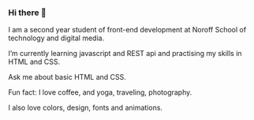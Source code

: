 ### Hi there 👋


<p> I am a second year student of front-end development at Noroff School of technology and digital media.</p> 
<p>  I’m currently learning javascript and REST api and practising my skills in HTML and CSS.</p> 
</p> Ask me about basic HTML and CSS.</p> 
 <p> Fun fact: I love coffee, and yoga, traveling, photography.</p>  
  <p>I also love colors, design, fonts and animations.
</p>  
